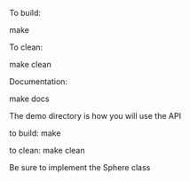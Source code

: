 To build: 

make

To clean:

make clean

Documentation:

make docs







The demo directory is how you will use the API

to build:
make

to clean:
make clean

Be sure to implement the Sphere class
